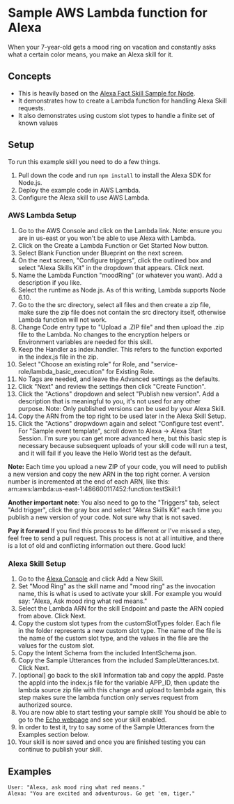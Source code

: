 # Sample AWS Lambda function for Alexa
When your 7-year-old gets a mood ring on vacation and constantly asks what a certain color means, you make an Alexa skill for it.

## Concepts
* This is heavily based on the [Alexa Fact Skill Sample for Node](https://github.com/alexa/skill-sample-nodejs-fact).
* It demonstrates how to create a Lambda function for handling Alexa Skill requests.
* It also demonstrates using custom slot types to handle a finite set of known values

## Setup
To run this example skill you need to do a few things. 
1. Pull down the code and run `npm install` to install the Alexa SDK for Node.js.
2. Deploy the example code in AWS Lambda.
3. Configure the Alexa skill to use AWS Lambda.

### AWS Lambda Setup
1. Go to the AWS Console and click on the Lambda link. Note: ensure you are in us-east or you won't be able to use Alexa with Lambda.
2. Click on the Create a Lambda Function or Get Started Now button.
3. Select Blank Function under Blueprint on the next screen.
4. On the next screen, "Configure triggers", click the outlined box and select "Alexa Skills Kit" in the dropdown that appears. Click next.
5. Name the Lambda Function "moodRing" (or whatever you want). Add a description if you like.
6. Select the runtime as Node.js. As of this writing, Lambda supports Node 6.10.
7. Go to the the src directory, select all files and then create a zip file, make sure the zip file does not contain the src directory itself, otherwise Lambda function will not work.
8. Change Code entry type to "Upload a .ZIP file" and then upload the .zip file to the Lambda. No changes to the encryption helpers or Environment variables are needed for this skill.
9. Keep the Handler as index.handler. This refers to the function exported in the index.js file in the zip.
10. Select "Choose an existing role" for Role, and "service-role/lambda_basic_execution" for Existing Role.
11. No Tags are needed, and leave the Advanced settings as the defaults.
12. Click "Next" and review the settings then click "Create Function".
13. Click the "Actions" dropdown and select "Publish new version". Add a description that is meaningful to you, it's not used for any other purpose. Note: Only published versions can be used by your Alexa Skill.
14. Copy the ARN from the top right to be used later in the Alexa Skill Setup.
15. Click the "Actions" dropwdown again and select "Configure test event". For "Sample event template", scroll down to Alexa -> Alexa Start Session. I'm sure you can get more advanced here, but this basic step is necessary because subsequent uploads of your skill code will run a test, and it will fail if you leave the Hello World test as the default.

**Note:** Each time you upload a new ZIP of your code, you will need to publish a new version and copy the new ARN in the top right corner. A version number is incremented at the end of each ARN, like this: arn:aws:lambda:us-east-1:486600117452:function:testSkill:1

**Another important note**: You also need to go to the "Triggers" tab, select "Add trigger", click the gray box and select "Alexa Skills Kit" each time you publish a new version of your code. Not sure why that is not saved. 

**Pay it forward** If you find this process to be different or I've missed a step, feel free to send a pull request. This process is not at all intuitive, and there is a lot of old and conflicting information out there. Good luck!

### Alexa Skill Setup
1. Go to the [Alexa Console](https://developer.amazon.com/edw/home.html) and click Add a New Skill.
2. Set "Mood Ring" as the skill name and "mood ring" as the invocation name, this is what is used to activate your skill. For example you would say: "Alexa, Ask mood ring what red means."
3. Select the Lambda ARN for the skill Endpoint and paste the ARN copied from above. Click Next.
4. Copy the custom slot types from the customSlotTypes folder. Each file in the folder represents a new custom slot type. The name of the file is the name of the custom slot type, and the values in the file are the values for the custom slot.
5. Copy the Intent Schema from the included IntentSchema.json.
6. Copy the Sample Utterances from the included SampleUtterances.txt. Click Next.
7. [optional] go back to the skill Information tab and copy the appId. Paste the appId into the index.js file for the variable APP_ID,
   then update the lambda source zip file with this change and upload to lambda again, this step makes sure the lambda function only serves request from authorized source.
8. You are now able to start testing your sample skill! You should be able to go to the [Echo webpage](http://echo.amazon.com/#skills) and see your skill enabled.
9. In order to test it, try to say some of the Sample Utterances from the Examples section below.
10. Your skill is now saved and once you are finished testing you can continue to publish your skill.

## Examples
    User: "Alexa, ask mood ring what red means."
    Alexa: "You are excited and adventurous. Go get 'em, tiger."